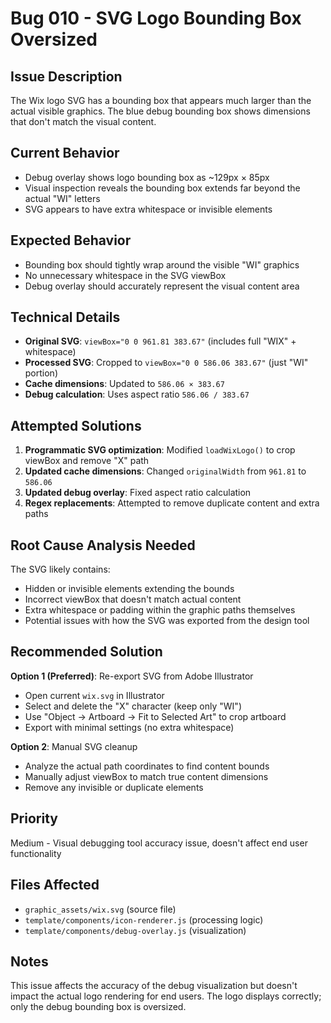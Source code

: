 # Bug 010 - SVG Logo Bounding Box Oversized

## Issue Description
The Wix logo SVG has a bounding box that appears much larger than the actual visible graphics. The blue debug bounding box shows dimensions that don't match the visual content.

## Current Behavior
- Debug overlay shows logo bounding box as ~129px × 85px  
- Visual inspection reveals the bounding box extends far beyond the actual "WI" letters
- SVG appears to have extra whitespace or invisible elements

## Expected Behavior
- Bounding box should tightly wrap around the visible "WI" graphics
- No unnecessary whitespace in the SVG viewBox
- Debug overlay should accurately represent the visual content area

## Technical Details
- **Original SVG**: `viewBox="0 0 961.81 383.67"` (includes full "WIX" + whitespace)
- **Processed SVG**: Cropped to `viewBox="0 0 586.06 383.67"` (just "WI" portion)
- **Cache dimensions**: Updated to `586.06 × 383.67`
- **Debug calculation**: Uses aspect ratio `586.06 / 383.67`

## Attempted Solutions
1. **Programmatic SVG optimization**: Modified `loadWixLogo()` to crop viewBox and remove "X" path
2. **Updated cache dimensions**: Changed `originalWidth` from `961.81` to `586.06`
3. **Updated debug overlay**: Fixed aspect ratio calculation
4. **Regex replacements**: Attempted to remove duplicate content and extra paths

## Root Cause Analysis Needed
The SVG likely contains:
- Hidden or invisible elements extending the bounds
- Incorrect viewBox that doesn't match actual content
- Extra whitespace or padding within the graphic paths themselves
- Potential issues with how the SVG was exported from the design tool

## Recommended Solution
**Option 1 (Preferred)**: Re-export SVG from Adobe Illustrator
- Open current `wix.svg` in Illustrator
- Select and delete the "X" character (keep only "WI")
- Use "Object → Artboard → Fit to Selected Art" to crop artboard
- Export with minimal settings (no extra whitespace)

**Option 2**: Manual SVG cleanup
- Analyze the actual path coordinates to find content bounds
- Manually adjust viewBox to match true content dimensions
- Remove any invisible or duplicate elements

## Priority
Medium - Visual debugging tool accuracy issue, doesn't affect end user functionality

## Files Affected
- `graphic_assets/wix.svg` (source file)
- `template/components/icon-renderer.js` (processing logic)
- `template/components/debug-overlay.js` (visualization)

## Notes
This issue affects the accuracy of the debug visualization but doesn't impact the actual logo rendering for end users. The logo displays correctly; only the debug bounding box is oversized. 